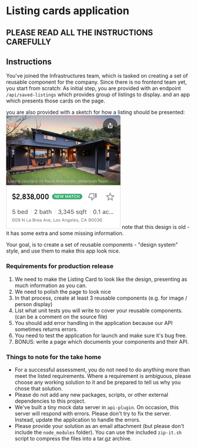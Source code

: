 # Listing cards application

## PLEASE READ ALL THE INSTRUCTIONS CAREFULLY

## Instructions

You've joined the Infrastructures team, which is tasked on creating a set of reusable component for the company.
Since there is no frontend team yet, you start from scratch:
As initial step, you are provided with an endpoint `/api/saved-listings` which provides group of listings to display. 
and an app which presents those cards on the page.

you are also provided with a sketch for how a listing should be presented: ![Listing Card](./Listing%20Card.png)
note that this design is old - it has some extra and some missing information.

Your goal, is to create a set of reusable components - "design system" style, and use them to make this app look nice.

### Requirements for production release

1. We need to make the Listing Card to look like the design, presenting as much information as you can.
2. We need to polish the page to look nice
2. In that process, create at least 3 reusable components (e.g. for image / person display)
3. List what unit tests you will write to cover your reusable components. (can be a comment on the source file)
4. You should add error handling in the application because our API sometimes returns errors.
5. You need to test the application for launch and make sure it's bug free.
6. BONUS: write a page which documents your components and their API.

### Things to note for the take home

- For a successful assessment, you do not need to do anything more than meet the listed requirements. Where a requirement is ambiguous, please choose any working solution to it and be prepared to tell us why you chose that solution.
- Please do not add any new packages, scripts, or other external dependencies to this project.
- We've built a tiny mock data server in `api-plugin`. On occasion, this server will respond with errors. Please don't try to fix the server. Instead, update the application to handle the errors.
- Please provide your solution as an email attachment (but please don't include the `node_modules` folder). You can use the included `zip-it.sh` script to compress the files into a tar.gz archive.
